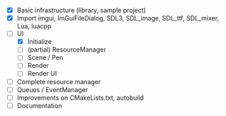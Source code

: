 - [x] Basic infrastructure (library, sample project)
- [x] Import imgui, ImGuiFileDialog, SDL3, SDL_image, SDL_ttf, SDL_mixer, Lua, luacpp
- [ ] UI
  - [x] Initialize
  - [ ] (partial) ResourceManager
  - [ ] Scene / Pen
  - [ ] Render
  - [ ] Render UI
- [ ] Complete resource manager
- [ ] Queues / EventManager
- [ ] Improvements on CMakeLists.txt, autobuild
- [ ] Documentation
